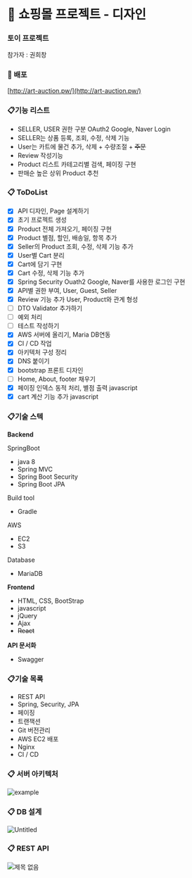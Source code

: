 # 🛒 쇼핑몰 프로젝트 - 디자인

### 토이 프로젝트

참가자 : 권희창

### 🔗 배포

[http://art-auction.pw/](http://art-auction.pw/)

### 📋기능 리스트

- SELLER, USER 권한 구분 OAuth2 Google, Naver Login
- SELLER는 상품 등록, 조회, 수정, 삭제 기능
- User는 카트에 물건 추가, 삭제 + 수량조절 + ~~주문~~
- Review 작성기능
- Product 리스트 카테고리별 검색, 페이징 구현
- 판매순 높은 상위 Product 추천

### 📋 ToDoList

- [x] API 디자인, Page 설계하기
- [x] 초기 프로젝트 생성
- [x] Product 전체 가져오기, 페이징 구현
- [x] Product 별점, 할인, 배송일, 항목 추가
- [x] Seller의 Product 조회, 수정, 삭제 기능 추가
- [x] User별 Cart 분리
- [x] Cart에 담기 구현
- [x] Cart 수정, 삭제 기능 추가
- [x] Spring Security Ouath2 Google, Naver를 사용한 로그인 구현
- [x] API별 권한 부여, User, Guest, Seller
- [x] Review 기능 추가 User, Product와 관계 형성
- [ ] DTO Validator 추가하기
- [ ] 예외 처리
- [ ] 테스트 작성하기
- [x] AWS 서버에 올리기, Maria DB연동
- [x] CI / CD 작업
- [x] 아키텍처 구성 정리
- [x] DNS 붙이기
- [x] bootstrap 프론트 디자인
- [ ] Home, About, footer 채우기
- [x] 페이징 인덱스 동적 처리, 별점 출력 javascript
- [x] cart 계산 기능 추가 javascript

### 📋기술 스텍

**Backend**

SpringBoot

- java 8
- Spring MVC
- Spring Boot Security
- Spring Boot JPA

Build tool

- Gradle

AWS

- EC2
- S3

Database

- MariaDB

**Frontend**

- HTML, CSS, BootStrap
- javascript
- jQuery
- Ajax
- ~~React~~

**API 문서화**

- Swagger

### 📋기술 목록

- REST API
- Spring, Security, JPA
- 페이징
- 트랜잭션
- Git 버전관리
- AWS EC2 배포
- Nginx
- CI / CD

### 📋 서버 아키텍처

![example](https://user-images.githubusercontent.com/22570262/132129166-2cae802a-cdc2-4975-a035-ef9e73fd0af1.png)

### 📋 DB 설계
![Untitled](https://user-images.githubusercontent.com/22570262/134138147-e919c281-bd8f-4bdb-a17a-4ae44ad1a47e.png)

### 📋 REST API
![제목 없음](https://user-images.githubusercontent.com/22570262/134147670-c0953ce8-7714-40fa-943d-74f3ebbe5d25.png)
